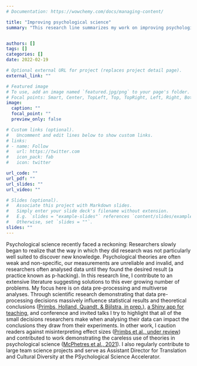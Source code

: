 ```yaml
---
# Documentation: https://wowchemy.com/docs/managing-content/

title: "Improving psychological science"
summary: "This research line summarizes my work on improving psychological science - by means of meta-science, commentaries, workshops, and presentations. My main focus here is data pre-processing and multiverse analysis, but I also work on psychological theories, effect sizes, and scientific translation."


authors: []
tags: []
categories: []
date: 2022-02-19

# Optional external URL for project (replaces project detail page).
external_link: ""

# Featured image
# To use, add an image named `featured.jpg/png` to your page's folder.
# Focal points: Smart, Center, TopLeft, Top, TopRight, Left, Right, BottomLeft, Bottom, BottomRight.
image:
  caption: ""
  focal_point: ""
  preview_only: false

# Custom links (optional).
#   Uncomment and edit lines below to show custom links.
# links:
# - name: Follow
#   url: https://twitter.com
#   icon_pack: fab
#   icon: twitter

url_code: ""
url_pdf: ""
url_slides: ""
url_video: ""

# Slides (optional).
#   Associate this project with Markdown slides.
#   Simply enter your slide deck's filename without extension.
#   E.g. `slides = "example-slides"` references `content/slides/example-slides.md`.
#   Otherwise, set `slides = ""`.
slides: ""
---
```


Psychological science recently faced a reckoning: Researchers slowly began to realize that the way in which they did research was not particularly well suited to discover new knowledge. Psychological theories are often weak and non-specific, our measurements are unreliable and invalid, and researchers often analysed data until they found the desired result (a practice known as p-hacking). In this research line, I contribute to an extensive literature suggesting solutions to this ever growing number of problems. My focus here is on data pre-processing and multiverse analyses. Through scientific research demonstrating that data pre-processing decisions massively influence statistical results and theoretical conclusions ([Primbs, Holland, Quandt, & Bijlstra, in prep.](https://osf.io/9gj8v/)), [a Shiny app for teaching](https://levolz.shinyapps.io/data_pre-processing/), and conference and invited talks I try to highlight that all of the small decisions researchers make when analysing their data can impact the conclusions they draw from their experiments. In other work, I caution readers against misinterpreting effect sizes ([Primbs et al., under review](https://psyarxiv.com/6s8bj/)) and contributed to work demonstrating the careless use of theories in psychological science ([McPhetres et al., 2021](https://journals.plos.org/plosone/article?id=10.1371/journal.pone.0247986)). I also regularly contribute to large team science projects and serve as Assistant Director for Translation and Cultural Diversity at the PSychological Science Accelerator.